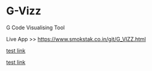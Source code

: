 # G-Vizz
G Code Visualising Tool

Live App >> https://www.smokstak.co.in/git/G_VIZZ.html

<a href="https://www.smokstak.co.in/git/G_VIZZ.html" target="_blank"> [test link](https://www.smokstak.co.in/git/G_VIZZ.html) </a>

[test link](https://www.smokstak.co.in/git/G_VIZZ.html)
